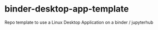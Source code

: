 # binder-desktop-app-template
Repo template to use a Linux Desktop Application on a binder / jupyterhub
